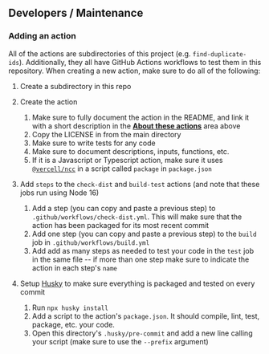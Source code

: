 ## Developers / Maintenance

### Adding an action

All of the actions are subdirectories of this project (e.g. `find-duplicate-ids`). Additionally, they all have GitHub Actions workflows to test them in this repository. When creating a new action, make sure to do all of the following:

1. Create a subdirectory in this repo

2. Create the action

   1. Make sure to fully document the action in the README, and link it with a short description in the [**About these actions**](#about-these-actions) area above
   2. Copy the LICENSE in from the main directory
   3. Make sure to write tests for any code
   4. Make sure to document descriptions, inputs, functions, etc.
   5. If it is a Javascript or Typescript action, make sure it uses [`@vercell/ncc`](https://www.npmjs.com/package/@vercel/ncc) in a script called `package` in `package.json`

3. Add `steps` to the `check-dist` and `build-test` actions (and note that these jobs run using Node 16)

   1. Add a step (you can copy and paste a previous step) to `.github/workflows/check-dist.yml`. This will make sure that the action has been packaged for its most recent commit
   2. Add one step (you can copy and paste a previous step) to the `build` job in `.github/workflows/build.yml`
   3. Add add as many steps as needed to test your code in the `test` job in the same file -- if more than one step make sure to indicate the action in each step's `name`

4. Setup [Husky](https://typicode.github.io/husky/) to make sure everything is packaged and tested on every commit
   1. Run `npx husky install`
   2. Add a script to the action's `package.json`. It should compile, lint, test, package, etc. your code.
   3. Open this directory's `.husky/pre-commit` and add a new line calling your script (make sure to use the `--prefix` argument)
